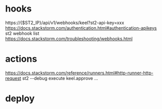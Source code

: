 # hooks
https://{$ST2_IP}/api/v1/webhooks/keel?st2-api-key=xxx
https://docs.stackstorm.com/authentication.html#authentication-apikeys
st2 webhook list
https://docs.stackstorm.com/troubleshooting/webhooks.html

# actions
https://docs.stackstorm.com/reference/runners.html#http-runner-http-request
st2 --debug execute keel.approve ...

# deploy
